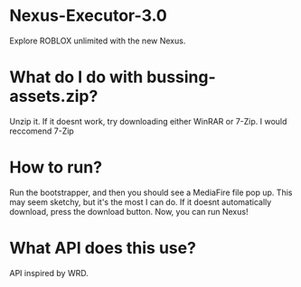 # Nexus-Executor-3.0
Explore ROBLOX unlimited with the new Nexus.
# What do I do with bussing-assets.zip?
Unzip it. If it doesnt work, try downloading either WinRAR or 7-Zip. I would reccomend 7-Zip
# How to run?
Run the bootstrapper, and then you should see a MediaFire file pop up. This may seem sketchy, but it's the most I can do.
If it doesnt automatically download, press the download button. Now, you can run Nexus!
# What API does this use?
API inspired by WRD.
